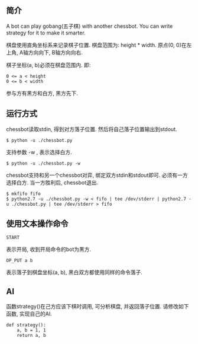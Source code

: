 ## 简介

A bot can play gobang(五子棋) with another chessbot. You can write strategy for it to make it smarter.

棋盘使用直角坐标系来记录棋子位置. 棋盘范围为: height * width.
原点(0, 0)在左上角, A轴方向向下, B轴方向向右.

棋子坐标(a, b)必须在棋盘范围内. 即:

    0 <= a < height
    0 <= b < width

参与方有黑方和白方, 黑方先下.

## 运行方式

chessbot读取stdin, 得到对方落子位置. 然后将自己落子位置输出到stdout.

    $ python -u ./chessbot.py

支持参数 -w , 表示选择白方.

    $ python -u ./chessbot.py -w

chessbot支持和另一个chessbot对弈, 绑定双方stdin和stdout即可. 必须有一方选择白方. 当一方胜利后, chessbot退出.

    $ mkfifo fifo
    $ python2.7 -u ./chessbot.py -w < fifo | tee /dev/stderr | python2.7 -u ./chessbot.py | tee /dev/stderr > fifo


## 使用文本操作命令

    START

表示开局, 收到开局命令的bot为黑方.


    OP_PUT a b

表示落子到棋盘坐标(a, b), 黑白双方都使用同样的命令落子.


## AI

函数strategy()在己方应该下棋时调用, 可分析棋盘, 并返回落子位置.
请修改如下函数, 实现自己的AI.

    def strategy():
        a, b = 1, 1
        return a, b
